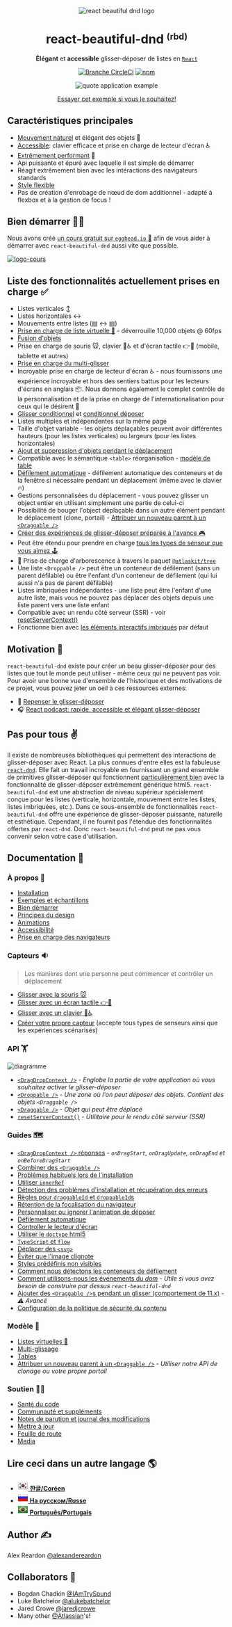 <p align="center">
  <img src="https://user-images.githubusercontent.com/2182637/53611918-54c1ff80-3c24-11e9-9917-66ac3cef513d.png" alt="react beautiful dnd logo" />
</p>
<h1 align="center">react-beautiful-dnd <small><sup>(rbd)</sup></small></h1>

<div align="center">

**Élégant** et **accessible** glisser-déposer de listes en [`React`](https://facebook.github.io/react/)

[![Branche CircleCI](https://img.shields.io/circleci/project/github/atlassian/react-beautiful-dnd/master.svg)](https://circleci.com/gh/atlassian/react-beautiful-dnd/tree/master)
[![npm](https://img.shields.io/npm/v/react-beautiful-dnd.svg)](https://www.npmjs.com/package/react-beautiful-dnd)

![quote application example](https://user-images.githubusercontent.com/2182637/53614150-efbed780-3c2c-11e9-9204-a5d2e746faca.gif)

[Essayer cet exemple si vous le souhaitez!](https://react-beautiful-dnd.netlify.com/iframe.html?selectedKind=board&selectedStory=simple)

</div>

## Caractéristiques principales

- [Mouvement naturel](/docs/about/animations.md) et élégant des objets 💐
- [Accessible](/docs/about/accessibility.md): clavier efficace et prise en charge de lecteur d'écran ♿️
- [Extrêmement performant](/docs/support/media.md) 🚀
- Api puissante et épuré avec laquelle il est simple de démarrer
- Réagit extrêmement bien avec les intéractions des navigateurs standards
- [Style flexible](/docs/guides/preset-styles.md)
- Pas de création d'enrobage de nœud de dom additionnel - adapté à flexbox et à la gestion de focus !

## Bien démarrer 👩‍🏫

Nous avons créé [un cours gratuit sur `egghead.io` 🥚](https://egghead.io/courses/beautiful-and-accessible-drag-and-drop-with-react-beautiful-dnd?af=2jc3e4) afin de vous aider à démarrer avec `react-beautiful-dnd` aussi vite que possible.

[![logo-cours](https://user-images.githubusercontent.com/2182637/43372837-8c72d3f8-93e8-11e8-9d92-a82adde7718f.png)](https://egghead.io/courses/beautiful-and-accessible-drag-and-drop-with-react-beautiful-dnd?af=2jc3e4)

## Liste des fonctionnalités actuellement prises en charge ✅

- Listes verticales ↕
- Listes horizontales ↔
- Mouvements entre listes (▤ ↔ ▤)
- [Prise en charge de liste virtuelle 👾](/docs/patterns/virtual-lists.md) - déverrouille 10,000 objets @ 60fps
- [Fusion d'objets](/docs/guides/combining.md)
- Prise en charge de souris 🐭, clavier 🎹♿️ et d'écran tactile 👉📱 (mobile, tablette et autres)
- [Prise en charge du multi-glisser](/docs/patterns/multi-drag.md)
- Incroyable prise en charge de lecteur d'écran ♿️ - nous fournissons une expérience incroyable et hors des sentiers battus pour les lecteurs d'écrans en anglais 📦. Nous donnons également le complet contrôle de la personnalisation et de la prise en charge de l'internationalisation pour ceux qui le désirent 💖
- [Glisser conditionnel](/docs/api/draggable.md#optional-props) et [conditionnel déposer](/docs/api/droppable.md#conditionally-dropping)
- Listes multiples et indépendentes sur la même page
- Taille d'objet variable - les objets déplaçables peuvent avoir différentes hauteurs (pour les listes verticales) ou largeurs (pour les listes horizontales)
- [Ajout et suppression d'objets pendant le déplacement](/docs/guides/changes-while-dragging.md)
- Compatible avec le sémantique `<table>` réorganisation - [modèle de table](/docs/patterns/tables.md)
- [Défilement automatique](/docs/guides/auto-scrolling.md) - défilement automatique des conteneurs et de la fenêtre si nécessaire pendant un déplacement (même avec le clavier 🔥)
- Gestions personnalisées du déplacement - vous pouvez glisser un object entier en utilisant simplement une partie de celui-ci
- Possibilité de bouger l'object déplaçable dans un autre élément pendant le déplacement (clone, portail) - [Attribuer un nouveau parent à un `<Draggable />`](/docs/guides/reparenting.md)
- [Créer des expériences de glisser-déposer préparée à l'avance 🎮](/docs/sensors/sensor-api.md)
- Peut être étendu pour prendre en charge [tous les types de senseur que vous aimez 🕹](/docs/sensors/sensor-api.md)
- 🌲 Prise de charge d'arborescence à travers le paquet [`@atlaskit/tree`](https://atlaskit.atlassian.com/packages/core/tree)
- Une liste `<Droppable />` peut être un conteneur de défilement (sans un parent défilable) ou être l'enfant d'un conteneur de défilement (qui lui aussi n'a pas de parent défilable)
- Listes imbriquées indépendantes - une liste peut être l'enfant d'une autre liste, mais vous ne pouvez pas déplacer des objets depuis une liste parent vers une liste enfant
- Compatible avec un rendu côté serveur (SSR) - voir [resetServerContext()](/docs/api/reset-server-context.md)
- Fonctionne bien avec [les éléments interactifs imbriqués](/docs/api/draggable.md#interactive-child-elements-within-a-draggable-) par défaut

## Motivation 🤔

`react-beautiful-dnd` existe pour créer un beau glisser-déposer pour des listes que tout le monde peut utiliser - même ceux qui ne peuvent pas voir. Pour avoir une bonne vue d'ensemble de l'historique et des motivations de ce projet, vous pouvez jeter un oeil à ces ressources externes:

- 📖 [Repenser le glisser-déposer](https://medium.com/@alexandereardon/rethinking-drag-and-drop-d9f5770b4e6b)
- 🎧 [React podcast: rapide, accessible et élégant glisser-déposer](https://reactpodcast.simplecast.fm/17)

## Pas pour tous ✌️

Il existe de nombreuses bibliothèques qui permettent des interactions de glisser-déposer avec React. La plus connues d'entre elles est la fabuleuse [`react-dnd`](https://github.com/react-dnd/react-dnd). Elle fait un travail incroyable en fournissant un grand ensemble de primitives glisser-déposer qui fonctionnent [particulièrement bien](https://www.quirksmode.org/blog/archives/2009/09/the_html5_drag.html) avec la fonctionnalité de glisser-déposer extrêmement générique html5. `react-beautiful-dnd` est une abstraction de niveau supérieur spécialement conçue pour les listes (verticale, horizontale, mouvement entre les listes, listes imbriquées, etc.). Dans ce sous-ensemble de fonctionnalités `react-beautiful-dnd` offre une expérience de glisser-déposer puissante, naturelle et esthétique. Cependant, il ne fournit pas l'étendue des fonctionnalités offertes par `react-dnd`. Donc `react-beautiful-dnd` peut ne pas vous convenir selon votre case d'utilisation.

## Documentation 📖

### À propos 👋

- [Installation](/docs/about/installation.md)
- [Exemples et échantillons](/docs/about/examples.md)
- [Bien démarrer](https://egghead.io/courses/beautiful-and-accessible-drag-and-drop-with-react-beautiful-dnd?af=2jc3e4)
- [Principes du design](/docs/about/design-principles.md)
- [Animations](/docs/about/animations.md)
- [Accessibilité](/docs/about/accessibility.md)
- [Prise en charge des navigateurs](/docs/about/browser-support.md)

### Capteurs 🔉

> Les manières dont une personne peut commencer et contrôler un déplacement

- [Glisser avec la souris 🐭](/docs/sensors/mouse.md)
- [Glisser avec un écran tactile 👉📱](/docs/sensors/touch.md)
- [Glisser avec un clavier 🎹♿️](/docs/sensors/keyboard.md)
- [Créer votre propre capteur](/docs/sensors/sensor-api.md) (accepte tous types de senseurs ainsi que les expériences scénarisés)

### API 🏋️‍

![diagramme](https://user-images.githubusercontent.com/2182637/53607406-c8f3a780-3c12-11e9-979c-7f3b5bd1bfbd.gif)

- [`<DragDropContext />`](/docs/api/drag-drop-context.md) - _Englobe la partie de votre application où vous souhaitez activer le glisser-déposer_
- [`<Droppable />`](/docs/api/droppable.md) - _Une zone où l'on peut déposer des objets. Contient des objets `<Draggable />`_
- [`<Draggable />`](/docs/api/draggable.md) - _Objet qui peut être déplacé_
- [`resetServerContext()`](/docs/api/reset-server-context.md) - _Utilitaire pour le rendu côté serveur (SSR)_

### Guides 🗺

- [`<DragDropContext />` réponses](/docs/guides/responders.md) - _`onDragStart`, `onDragUpdate`, `onDragEnd` et `onBeforeDragStart`_
- [Combiner des `<Draggable />`](/docs/guides/combining.md)
- [Problêmes habituels lors de l'installation](/docs/guides/common-setup-issues.md)
- [Utiliser `innerRef`](/docs/guides/using-inner-ref.md)
- [Détection des problèmes d'installation et récupération des erreurs](/docs/guides/setup-problem-detection-and-error-recovery.md)
- [Règles pour `draggableId` et `droppableId`s](/docs/guides/identifiers.md)
- [Rétention de la focalisation du navigateur](/docs/guides/browser-focus.md)
- [Personnaliser ou ignorer l'animation de déposer](/docs/guides/drop-animation.md)
- [Défilement automatique](/docs/guides/auto-scrolling.md)
- [Controller le lecteur d'écran](/docs/guides/screen-reader.md)
- [Utiliser le `doctype` html5](/docs/guides/doctype.md)
- [`TypeScript` et `flow`](/docs/guides/types.md)
- [Déplacer des `<svg>`](/docs/guides/dragging-svgs.md)
- [Éviter que l'image clignote](/docs/guides/avoiding-image-flickering.md)
- [Styles prédéfinis non visibles](/docs/guides/preset-styles.md)
- [Comment nous détectons les conteneurs de défilement](/docs/guides/how-we-detect-scroll-containers.md)
- [Comment utilisons-nous les évenements du _dom_](/docs/guides/how-we-use-dom-events.md) - _Utile si vous avez besoin de construire par dessus `react-beautiful-dnd`_
- [Ajouter des `<Draggable />`s pendant un glisser (comportement de 11.x)](/docs/guides/changes-while-dragging.md) - _⚠️ Avancé_
- [Configuration de la politique de sécurité du contenu](/docs/guides/content-security-policy.md)

### Modèle 👷‍

- [Listes virtuelles 👾](/docs/patterns/virtual-lists.md)
- [Multi-glissage](/docs/patterns/multi-drag.md)
- [Tables](/docs/patterns/tables.md)
- [Attribuer un nouveau parent à un `<Draggable />`](/docs/guides/reparenting.md) - _Utiliser notre API de clonage ou votre propre portail_

### Soutien 👩‍⚕️

- [Santé du code](/docs/support/engineering-health.md)
- [Communauté et suppléments](/docs/support/community-and-addons.md)
- [Notes de parution et journal des modifications](https://github.com/atlassian/react-beautiful-dnd/releases)
- [Mettre à jour](/docs/support/upgrading.md)
- [Feuille de route](https://github.com/atlassian/react-beautiful-dnd/issues)
- [Media](/docs/support/media.md)

## Lire ceci dans un autre langage 🌎

- [![kr](https://raw.githubusercontent.com/gosquared/flags/master/flags/flags/shiny/24/South-Korea.png) **한글/Coréen**](https://github.com/LeeHyungGeun/react-beautiful-dnd-kr)
- [![ru](https://raw.githubusercontent.com/gosquared/flags/master/flags/flags/shiny/24/Russia.png) **На русском/Russe**](https://github.com/vtereshyn/react-beautiful-dnd-ru)
- [![pt](https://raw.githubusercontent.com/gosquared/flags/master/flags/flags/shiny/24/Brazil.png) **Português/Portugais**](https://github.com/dudestein/react-beautiful-dnd-pt)

## Author ✍️

Alex Reardon [@alexandereardon](https://twitter.com/alexandereardon)

## Collaborators 🤝

- Bogdan Chadkin [@IAmTrySound](https://twitter.com/IAmTrySound)
- Luke Batchelor [@alukebatchelor](https://twitter.com/alukebatchelor)
- Jared Crowe [@jaredjcrowe](https://twitter.com/jaredjcrowe)
- Many other [@Atlassian](https://twitter.com/Atlassian)'s!
